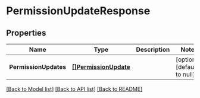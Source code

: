 # PermissionUpdateResponse

## Properties
Name | Type | Description | Notes
------------ | ------------- | ------------- | -------------
**PermissionUpdates** | [**[]PermissionUpdate**](PermissionUpdate.md) |  | [optional] [default to null]

[[Back to Model list]](../README.md#documentation-for-models) [[Back to API list]](../README.md#documentation-for-api-endpoints) [[Back to README]](../README.md)


